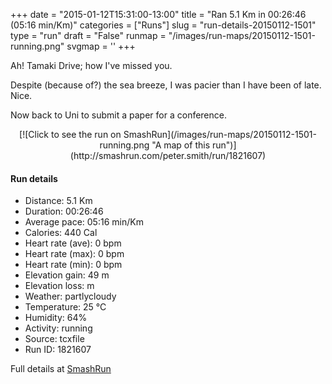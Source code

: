 +++
date = "2015-01-12T15:31:00-13:00"
title = "Ran 5.1 Km in 00:26:46 (05:16 min/Km)"
categories = ["Runs"]
slug = "run-details-20150112-1501"
type = "run"
draft = "False"
runmap = "/images/run-maps/20150112-1501-running.png"
svgmap = '<polyline points="0 56, 1 63, 3 64, 13 55, 19 47, 20 46, 35 41, 45 44, 51 38, 52 36, 54 35, 60 35, 82 37, 83 37, 90 40, 99 48, 100 49, 86 38, 80 36, 62 35, 53 36, 51 40, 45 44, 35 41, 29 42, 23 46">'
+++

Ah! Tamaki Drive; how I've missed you. 

Despite (because of?) the sea breeze, I was pacier than I have been of late. Nice. 

Now back to Uni to submit a paper for a conference. 

<!--more-->

<center>
[![Click to see the run on SmashRun](/images/run-maps/20150112-1501-running.png "A map of this run")](http://smashrun.com/peter.smith/run/1821607)
</center>

#### Run details

* Distance: 5.1 Km
* Duration: 00:26:46
* Average pace: 05:16 min/Km
* Calories: 440 Cal
* Heart rate (ave): 0 bpm
* Heart rate (max): 0 bpm
* Heart rate (min): 0 bpm
* Elevation gain: 49 m
* Elevation loss:  m
* Weather: partlycloudy
* Temperature: 25 &deg;C
* Humidity: 64%
* Activity: running
* Source: tcxfile
* Run ID: 1821607

Full details at [SmashRun](http://smashrun.com/peter.smith/run/1821607)